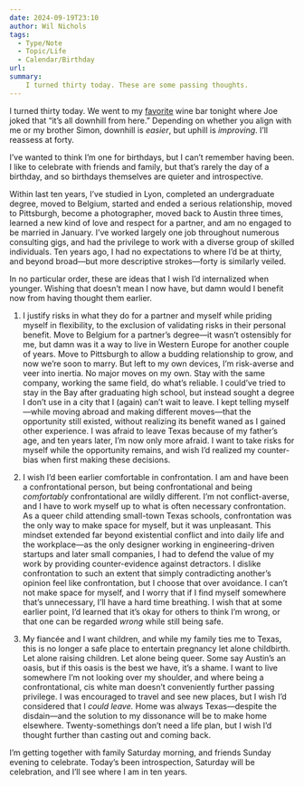 ```yaml
---
date: 2024-09-19T23:10
author: Wil Nichols
tags:
  - Type/Note
  - Topic/Life
  - Calendar/Birthday
url: 
summary: 
    I turned thirty today. These are some passing thoughts.
---
```


I turned thirty today. We went to my [favorite](https://austin.eater.com/2018/4/11/17219478/apt-115-bar-open) wine bar tonight where Joe joked that “it’s all downhill from here.” Depending on whether you align with me or my brother Simon, downhill is _easier_, but uphill is _improving_. I’ll reassess at forty.

I’ve wanted to think I’m one for birthdays, but I can’t remember having been. I like to celebrate with friends and family, but that’s rarely the day of a birthday, and so birthdays themselves are quieter and introspective. 

Within last ten years, I’ve studied in Lyon, completed an undergraduate degree, moved to Belgium, started and ended a serious relationship, moved to Pittsburgh, become a photographer, moved back to Austin three times, learned a new kind of love and respect for a partner, and am no engaged to be married in January. I’ve worked largely one job throughout numerous consulting gigs, and had the privilege to work with a diverse group of skilled individuals. Ten years ago, I had no expectations to where I’d be at thirty, and beyond broad—but more descriptive strokes—forty is similarly veiled. 

In no particular order, these are ideas that I wish I’d internalized when younger. Wishing that doesn’t mean I now have, but damn would I benefit now from having thought them earlier.

1. I justify risks in what they do for a partner and myself while priding myself in flexibility, to the exclusion of validating risks in their personal benefit. Move to Belgium for a partner’s degree—it wasn’t ostensibly for me, but damn was it a way to live in Western Europe for another couple of years. Move to Pittsburgh to allow a budding relationship to grow, and now we’re soon to marry. But left to my own devices, I’m risk-averse and veer into inertia. No major moves on my own. Stay with the same company, working the same field, do what’s reliable. I could’ve tried to stay in the Bay after graduating high school, but instead sought a degree I don’t use in a city that I (again) can’t wait to leave. I kept telling myself—while moving abroad and making different moves—that the opportunity still existed, without realizing its benefit waned as I gained other experience. I was afraid to leave Texas because of my father’s age, and ten years later, I’m now only more afraid. I want to take risks for myself while the opportunity remains, and wish I’d realized my counter-bias when first making these decisions.

2. I wish I’d been earlier comfortable in confrontation. I am and have been a confrontational person, but being confrontational and being _comfortably_ confrontational are wildly different. I’m not conflict-averse, and I have to work myself up to what is often necessary confrontation. As a queer child attending small-town Texas schools, confrontation was the only way to make space for myself, but it was unpleasant. This mindset extended far beyond existential conflict and into daily life and the workplace—as the only designer working in engineering-driven startups and later small companies, I had to defend the value of my work by providing counter-evidence against detractors. I dislike confrontation to such an extent that simply contradicting another’s opinion feel like confrontation, but I choose that over avoidance. I can’t not make space for myself, and I worry that if I find myself somewhere that’s unnecessary, I’ll have a hard time breathing. I wish that at some earlier point, I’d learned that it’s okay for others to think I’m wrong, or that one can be regarded _wrong_ while still being safe. 

3. My fiancée and I want children, and while my family ties me to Texas, this is no longer a safe place to entertain pregnancy let alone childbirth. Let alone raising children. Let alone being queer. Some say Austin’s an oasis, but if this oasis is the best we have, it’s a shame. I want to live somewhere I’m not looking over my shoulder, and where being a confrontational, cis white man doesn’t conveniently further passing privilege. I was encouraged to travel and see new places, but I wish I’d considered that I _could leave._ Home was always Texas—despite the disdain—and the solution to my dissonance will be to make home elsewhere. Twenty-somethings don’t need a life plan, but I wish I’d thought further than casting out and coming back. 

I’m getting together with family Saturday morning, and friends Sunday evening to celebrate. Today’s been introspection, Saturday will be celebration, and I’ll see where I am in ten years. 
